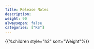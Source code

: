 ```yaml
---
Title: Release Notes
description: 
weight: 90
alwaysopen: false
categories: ["RS"]
---
```

{{%children style="h2" sort="Weight"%}}  
